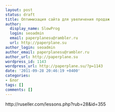 ```yaml
---
layout: post
status: draft
title: Оптимизация сайта для увеличения продаж
author:
  display_name: SlowProg
  login: seoadmin
  email: paperplanesu@rambler.ru
  url: http://paperplane.su
author_login: seoadmin
author_email: paperplanesu@rambler.ru
author_url: http://paperplane.su
wordpress_id: 1143
wordpress_url: http://paperplane.su/?p=1143
date: '2011-09-28 20:46:19 +0400'
categories:
- Блог
tags: []
comments: []
---
```

<p>http:&#47;&#47;ruseller.com&#47;lessons.php?rub=28&id=355</p>

